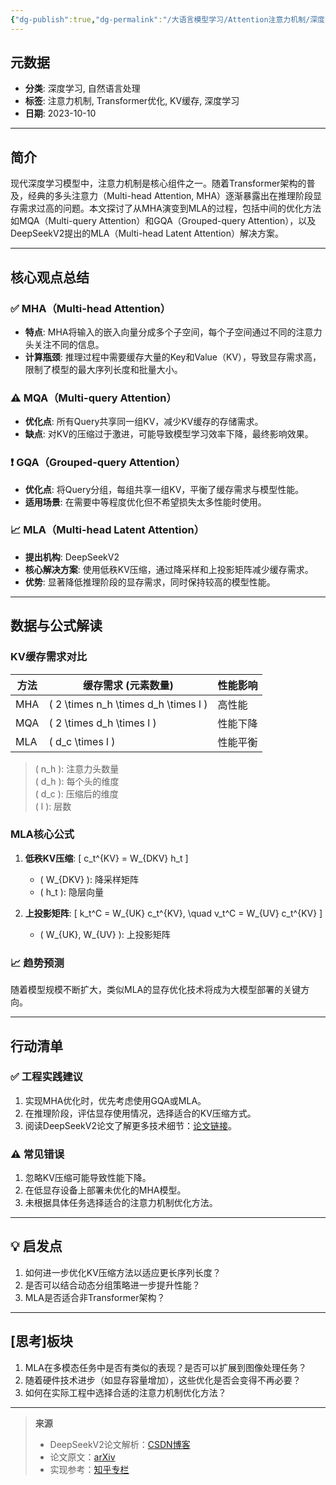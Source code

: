 ```yaml
---
{"dg-publish":true,"dg-permalink":"/大语言模型学习/Attention注意力机制/深度学习中的注意力机制优化：从MHA到MLA","dg-home":false,"dg-description":"在此输入笔记的描述","dg-hide":false,"dg-hide-title":false,"dg-show-backlinks":true,"dg-show-local-graph":true,"dg-show-inline-title":true,"dg-pinned":false,"dg-passphrase":"在此输入访问密码","dg-enable-mathjax":false,"dg-enable-mermaid":false,"dg-enable-uml":false,"dg-note-icon":0,"dg-enable-dataview":false,"tags":["NLP"],"permalink":"/大语言模型学习/Attention注意力机制/深度学习中的注意力机制优化：从MHA到MLA/","dgShowBacklinks":true,"dgShowLocalGraph":true,"dgShowInlineTitle":true,"dgPassFrontmatter":true}
---
```




## 元数据
- **分类**: 深度学习, 自然语言处理
- **标签**: 注意力机制, Transformer优化, KV缓存, 深度学习
- **日期**: 2023-10-10

---



## 简介
现代深度学习模型中，注意力机制是核心组件之一。随着Transformer架构的普及，经典的多头注意力（Multi-head Attention, MHA）逐渐暴露出在推理阶段显存需求过高的问题。本文探讨了从MHA演变到MLA的过程，包括中间的优化方法如MQA（Multi-query Attention）和GQA（Grouped-query Attention），以及DeepSeekV2提出的MLA（Multi-head Latent Attention）解决方案。

---



## 核心观点总结

### ✅ MHA（Multi-head Attention）
- **特点**: MHA将输入的嵌入向量分成多个子空间，每个子空间通过不同的注意力头关注不同的信息。
- **计算瓶颈**: 推理过程中需要缓存大量的Key和Value（KV），导致显存需求高，限制了模型的最大序列长度和批量大小。


### ⚠️ MQA（Multi-query Attention）
- **优化点**: 所有Query共享同一组KV，减少KV缓存的存储需求。
- **缺点**: 对KV的压缩过于激进，可能导致模型学习效率下降，最终影响效果。


### ❗️ GQA（Grouped-query Attention）
- **优化点**: 将Query分组，每组共享一组KV，平衡了缓存需求与模型性能。
- **适用场景**: 在需要中等程度优化但不希望损失太多性能时使用。


### 📈 MLA（Multi-head Latent Attention）
- **提出机构**: DeepSeekV2
- **核心解决方案**: 使用低秩KV压缩，通过降采样和上投影矩阵减少缓存需求。
- **优势**: 显著降低推理阶段的显存需求，同时保持较高的模型性能。

---



## 数据与公式解读

### KV缓存需求对比
| 方法       | 缓存需求 (元素数量)    | 性能影响     |
|------------|------------------------|--------------|
| MHA        | \( 2 \times n_h \times d_h \times l \) | 高性能      |
| MQA        | \( 2 \times d_h \times l \)          | 性能下降    |
| MLA        | \( d_c \times l \)                  | 性能平衡    |

> \( n_h \): 注意力头数量  
> \( d_h \): 每个头的维度  
> \( d_c \): 压缩后的维度  
> \( l \): 层数


### MLA核心公式
1. **低秩KV压缩**:
   \[
   c_t^{KV} = W_{DKV} h_t
   \]
   - \( W_{DKV} \): 降采样矩阵
   - \( h_t \): 隐层向量

2. **上投影矩阵**:
   \[
   k_t^C = W_{UK} c_t^{KV}, \quad v_t^C = W_{UV} c_t^{KV}
   \]
   - \( W_{UK}, W_{UV} \): 上投影矩阵


### 📈 趋势预测
随着模型规模不断扩大，类似MLA的显存优化技术将成为大模型部署的关键方向。

---



## 行动清单

### ✅ 工程实践建议
1. 实现MHA优化时，优先考虑使用GQA或MLA。
2. 在推理阶段，评估显存使用情况，选择适合的KV压缩方式。
3. 阅读DeepSeekV2论文了解更多技术细节：[论文链接](https://arxiv.org/pdf/2405.04434)。


### ⚠️ 常见错误
1. 忽略KV压缩可能导致性能下降。
2. 在低显存设备上部署未优化的MHA模型。
3. 未根据具体任务选择适合的注意力机制优化方法。

---



## 💡 启发点
1. 如何进一步优化KV压缩方法以适应更长序列长度？
2. 是否可以结合动态分组策略进一步提升性能？
3. MLA是否适合非Transformer架构？

---



## [思考]板块
1. MLA在多模态任务中是否有类似的表现？是否可以扩展到图像处理任务？
2. 随着硬件技术进步（如显存容量增加），这些优化是否会变得不再必要？
3. 如何在实际工程中选择合适的注意力机制优化方法？

---

> **来源**  
> - DeepSeekV2论文解析：[CSDN博客](https://blog.csdn.net/)  
> - 论文原文：[arXiv](https://arxiv.org/pdf/2405.04434)  
> - 实现参考：[知乎专栏](https://zhuanlan.zhihu.com/p/714761319)
